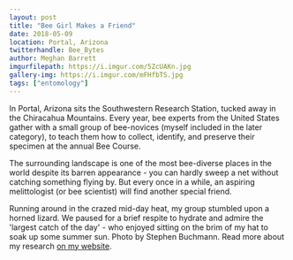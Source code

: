 ```yaml
---
layout: post
title: "Bee Girl Makes a Friend"
date: 2018-05-09
location: Portal, Arizona
twitterhandle: Bee_Bytes
author: Meghan Barrett
imgurfilepath: https://i.imgur.com/5ZcUAKn.jpg
gallery-img: https://i.imgur.com/mFHfbTS.jpg
tags: ["entomology"]
---
```

	
In Portal, Arizona sits the Southwestern Research Station, tucked away in the Chiracahua Mountains. Every year, bee experts from the United States gather with a small group of bee-novices (myself included in the later category), to teach them how to collect, identify, and preserve their specimen at the annual Bee Course. 

The surrounding landscape is one of the most bee-diverse places in the world despite its barren appearance - you can hardly sweep a net without catching something flying by. But every once in a while, an aspiring melittologist (or bee scientist) will find another special friend. 

Running around in the crazed mid-day heat, my group stumbled upon a horned lizard. We paused for a brief respite to hydrate and admire the 'largest catch of the day' - who enjoyed sitting on the brim of my hat to soak up some summer sun. Photo by Stephen Buchmann. Read more about my research [on my website](http://www.meghan-barrett.com). 